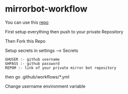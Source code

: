 # mirrorbot-workflow

You can use this [repo](https://github.com/lzzy12/python-aria-mirror-bot)

First setup everything then push to your private Repository

Then Fork this Repo

Setup secrets in settings --> Secrets

```
GHUSER :- github username
GHPASS :- github password
REPOM :- link of your private mirror bot repository
```
then go .github/workflows/*.yml

Change username environment variable 
